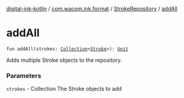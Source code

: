 [digital-ink-kotlin](../../index.md) / [com.wacom.ink.format](../index.md) / [StrokeRepository](index.md) / [addAll](./add-all.md)

# addAll

`fun addAll(strokes: `[`Collection`](https://kotlinlang.org/api/latest/jvm/stdlib/kotlin.collections/-collection/index.html)`<`[`Stroke`](../../com.wacom.ink.format.tree.data/-stroke/index.md)`>): `[`Unit`](https://kotlinlang.org/api/latest/jvm/stdlib/kotlin/-unit/index.html)

Adds multiple Stroke objects to the repository.

### Parameters

`strokes` - Collection The Stroke objects to add